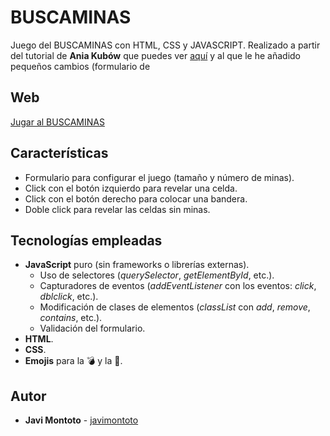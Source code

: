 # BUSCAMINAS
Juego del BUSCAMINAS con HTML, CSS y JAVASCRIPT. 
Realizado a partir del tutorial de **Ania Kubów** que puedes ver [aquí](https://www.youtube.com/watch?v=rxdGAKRndz8) y al que le he añadido pequeños cambios (formulario de 

## Web
[Jugar al BUSCAMINAS](https://javimontoto.github.io/Buscaminas/)

## Características
* Formulario para configurar el juego (tamaño y número de minas).
* Click con el botón izquierdo para revelar una celda.
* Click con el botón derecho para colocar una bandera.
* Doble click para revelar las celdas sin minas.

## Tecnologías empleadas
* **JavaScript** puro (sin frameworks o librerías externas).
  * Uso de selectores (*querySelector*, *getElementById*, etc.).
  * Capturadores de eventos (*addEventListener* con los eventos: *click*, *dblclick*, etc.).
  * Modificación de clases de elementos (*classList* con *add*, *remove*, *contains*, etc.).
  * Validación del formulario.
* **HTML**.
* **CSS**.
* **Emojis** para la 💣 y la 🚩.


## Autor
* **Javi Montoto** - [javimontoto](https://github.com/javimontoto)
